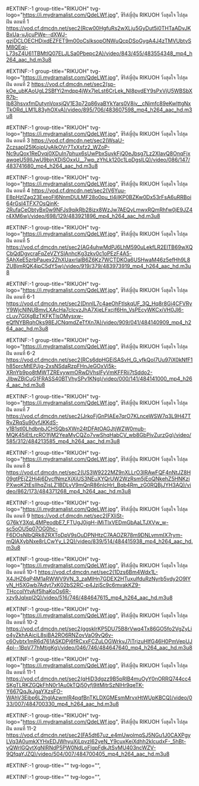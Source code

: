 #EXTINF:-1 group-title="RIKUOH" tvg-logo="https://i.mydramalist.com/QdeLWf.jpg", ซีรีส์ญี่ปุ่น RIKUOH วิ่งสุดใจ ไปสุดฝัน ตอนที่ 1
https://vod.cf.dmcdn.net/sec2(Rcw00HgfuRs2wXLju5GyDut5i0THTaADvJKBxUa-vJjcuPWe--dXWJ-gzjDCLOECHDixdEZFET9m00oCsIksopONWuQcpDSoGygA4J4zTMVUbtvSM8QEqj-L73sZ4U61TBMtlQ07ELJLSa0Pbepc2A)/video/843/455/483554348_mp4_h264_aac_hd.m3u8

#EXTINF:-1 group-title="RIKUOH" tvg-logo="https://i.mydramalist.com/QdeLWf.jpg", ซีรีส์ญี่ปุ่น RIKUOH วิ่งสุดใจ ไปสุดฝัน ตอนที่ 2
https://vod.cf.dmcdn.net/sec2(sp-kOe_ubKAoUgL2SBfYi2mdpp4jWx7leLst6CrLek_NI8pvdEY9sPxVjU5WBSbXR7b-lb83hsvxfmDutynVoxsjQV1E3p72q86vaBYkYars0V8iv__cNimfc89eKwlttgNxTkORd_LM1L83yhOXvA)/video/895/706/483607598_mp4_h264_aac_hd.m3u8

#EXTINF:-1 group-title="RIKUOH" tvg-logo="https://i.mydramalist.com/QdeLWf.jpg", ซีรีส์ญี่ปุ่น RIKUOH วิ่งสุดใจ ไปสุดฝัน ตอนที่ 3
https://vod.cf.dmcdn.net/sec2(WsaU-ZczsapI25IKojpUyAIkOVr7TxXsfz2_WZoP-Nc9uQox1ReDvqj0XDuIn7phux6sUwPbxSuvkFjQ0eJbsg7Lz2XIavQ8OnqFjxawqeU59IIJwU9bjnXDjSOxxU__7wp_zYhLk120c1LpDgslLQ)/video/086/147/483741680_mp4_h264_aac_hd.m3u8

#EXTINF:-1 group-title="RIKUOH" tvg-logo="https://i.mydramalist.com/QdeLWf.jpg", ซีรีส์ญี่ปุ่น RIKUOH วิ่งสุดใจ ไปสุดฝัน ตอนที่ 4
https://vod.cf.dmcdn.net/sec2(V6Yuu-E8pHzlZag23ExeoFl6NnmDULMF28o0pu_tI4jIKP0BZKw0Dx53rFsA6uRRBoi64rGsI4TFX7OsQinK-2RufaCeObtyBx0w9NFJs9qjkRb28izx8WzJw7AEQyLmwxRQmRhfw0jE9JZ4r4XM6w)/video/698/129/483921896_mp4_h264_aac_hd.m3u8

#EXTINF:-1 group-title="RIKUOH" tvg-logo="https://i.mydramalist.com/QdeLWf.jpg", ซีรีส์ญี่ปุ่น RIKUOH วิ่งสุดใจ ไปสุดฝัน ตอนที่ 5
https://vod.cf.dmcdn.net/sec2(AG4uhwMdPJ6LhM590uLekfLR2ElTB69wXQCbQdDgvcraFqZeVZYSlAnhcKg3zkv0c1oPEzF4A5-5AhXeE5zrbPauex2ZhXUaxrIalB6Z6Kz7WCTDKOa6USHwaM46z5efHh9L8ZUBjmRQK4jpC5dY5w)/video/919/379/483973919_mp4_h264_aac_hd.m3u8

#EXTINF:-1 group-title="RIKUOH" tvg-logo="https://i.mydramalist.com/QdeLWf.jpg", ซีรีส์ญี่ปุ่น RIKUOH วิ่งสุดใจ ไปสุดฝัน ตอนที่ 6-1
https://vod.cf.dmcdn.net/sec2(DnnIL7c4aeOhFtIskqUF_3Q_Hq8r8Gi4CFVRyY9WjcNlNUBmvLXAcHa7cIcvzJhA7XjeLFxcjf6Hn_VsPEcyWKCxiVH0Jl6-cLuv7GlXgBzTKFKTlsOMysxw-eQfNYBRqhOks98EJCNqmdZeTfXn7A)/video/909/041/484140909_mp4_h264_aac_hd.m3u8

#EXTINF:-1 group-title="RIKUOH" tvg-logo="https://i.mydramalist.com/QdeLWf.jpg", ซีรีส์ญี่ปุ่น RIKUOH วิ่งสุดใจ ไปสุดฝัน ตอนที่ 6-2
https://vod.cf.dmcdn.net/sec2(RCs6dpHGEiSASvH_G_yfkQoI7Uu97iX0kNfF1h85prcMtEPJjg-2xsNSdaRzpFHnJeGOxVi5k-XRnYb9po8tMWTZREvywmORwDVhsIFyVmKFFRii7tSddo2-JlbwZBjCuG1FRASS40BTVhySPv1KNg)/video/000/141/484141000_mp4_h264_aac_hd.m3u8

#EXTINF:-1 group-title="RIKUOH" tvg-logo="https://i.mydramalist.com/QdeLWf.jpg", ซีรีส์ญี่ปุ่น RIKUOH วิ่งสุดใจ ไปสุดฝัน ตอนที่ 7
https://vod.cf.dmcdn.net/sec2(JrkoFjGnPIAEe7qrO7KLnceWSW7q3L9H47TRvZRqSu90vfJKKdS-v1B1stl0LhdbnbJCHSQbsXWn24tDFAtOAGJtjWZW0mub-MQK45iEtLrcRO1fjM2YeaMyCQZo7vwShqHabCV_wb8GbPivZurzGg)/video/585/312/484213585_mp4_h264_aac_hd.m3u8

#EXTINF:-1 group-title="RIKUOH" tvg-logo="https://i.mydramalist.com/QdeLWf.jpg", ซีรีส์ญี่ปุ่น RIKUOH วิ่งสุดใจ ไปสุดฝัน ตอนที่ 8
https://vod.cf.dmcdn.net/sec2(US3W9222MZ9nXLLrO3lRAwFQF4nNtJZ8H09gtPEjZ2Hj4j6DycfNmzXjXiUS3NEuXYQrUW2WzRsm5jEoQNkehZ5HNKziPXwoK2tEsIIhqZisLZ1BDLyV9mQnR86nlcHrI_Bqb4Rm_zG0RQBjJYH3AQ)/video/862/173/484371268_mp4_h264_aac_hd.m3u8

#EXTINF:-1 group-title="RIKUOH" tvg-logo="https://i.mydramalist.com/QdeLWf.jpg", ซีรีส์ญี่ปุ่น RIKUOH วิ่งสุดใจ ไปสุดฝัน ตอนที่ 9
https://vod.cf.dmcdn.net/sec2(FXliSt-G76kY3XqL4MPeodbE7_FTUgJ0jgH-iMiTlxVEDmGbAaLTJXVw_w-sc5oOU5p07OG0hc-F6DOsNlbQRk8ZRXToDpV9sOuDPNHtzC7AAOZR78m9DNLvmmIX7rym-mQlAXybNxe8rLCwYy_L2Q)/video/839/514/484415938_mp4_h264_aac_hd.m3u8

#EXTINF:-1 group-title="RIKUOH" tvg-logo="https://i.mydramalist.com/QdeLWf.jpg", ซีรีส์ญี่ปุ่น RIKUOH วิ่งสุดใจ ไปสุดฝัน ตอนที่ 10-1
https://vod.cf.dmcdn.net/sec2(1Dzs6Bm4Wdx1L-X4JHZ6qP4M1aRWWV9VN_3_zaMlHn7GDEX2HTuxulfduRzNyrb5vdy2O9IYyN_H5XGwb7Adyt7xK02bS2RC-p4JzjSc9c6mvakKZ9-THccoIYtvAif5lhaKpOs6R-xzy9JqIxpI2Q)/video/516/746/484647615_mp4_h264_aac_hd.m3u8

#EXTINF:-1 group-title="RIKUOH" tvg-logo="https://i.mydramalist.com/QdeLWf.jpg", ซีรีส์ญี่ปุ่น RIKUOH วิ่งสุดใจ ไปสุดฝัน ตอนที่ 10-2
https://vod.cf.dmcdn.net/sec2(ggskIrKP5DU75B8rVwq4Tx86GO5fo2VgZyLio4yZkhAAiciL8sjBA2RO6RNZovVaO9vQ6v-c6Ovbtx1mR6d761ASKDPj6fRCxxFCZuLOGWrkvJ7iTrjzuHIfG46H0PmVepUJ4pl--1BpV77hMtjgKg)/video/046/746/484647640_mp4_h264_aac_hd.m3u8

#EXTINF:-1 group-title="RIKUOH" tvg-logo="https://i.mydramalist.com/QdeLWf.jpg", ซีรีส์ญี่ปุ่น RIKUOH วิ่งสุดใจ ไปสุดฝัน ตอนที่ 11-1
https://vod.cf.dmcdn.net/sec2(qHiD3dgzz9B5pRlB4muOyY0nORRQ744cc4SKgTLRKZGQkFhN0r1Au0kTQj50yfj9itMitrSzNlHr9qeTK-Y667QqJkJgaYXzsFO-WAhV3Eibp6L2hglAzwmIR4pqfBnTKLDXGMEsmMrvxHtWUpKBCQ)/video/033/007/484700330_mp4_h264_aac_hd.m3u8

#EXTINF:-1 group-title="RIKUOH" tvg-logo="https://i.mydramalist.com/QdeLWf.jpg", ซีรีส์ญี่ปุ่น RIKUOH วิ่งสุดใจ ไปสุดฝัน ตอนที่ 11-2
https://vod.cf.dmcdn.net/sec2(FA5dt67uz_e4mUwolmqSJ5NGu1J0CAXPgyLVq3A0umkXYHxEDJWhyuXiLpvzI62yeN_Y9cuxKeiXdhh2klcudxF-_5hBt-vQWrlGQvtXgNIRNdP5PW0NdLoFlqpFdkJtSvMU403ncWZV-9QfqaYJZQ)/video/504/007/484700405_mp4_h264_aac_hd.m3u8

#EXTINF:-1 group-title="" tvg-logo="", 

#EXTINF:-1 group-title="" tvg-logo="", 
